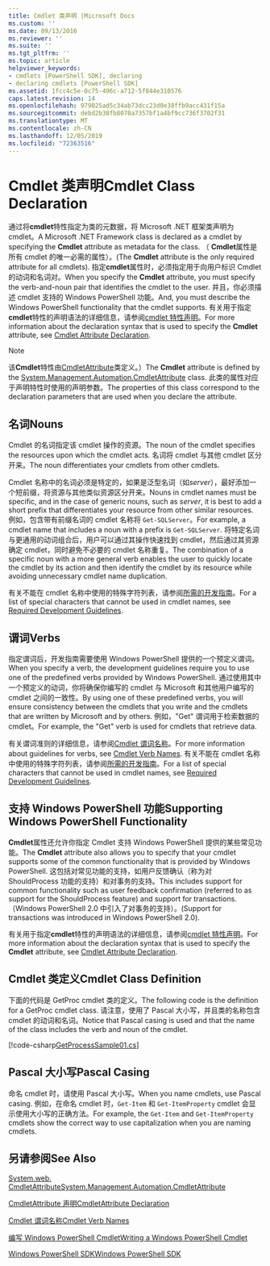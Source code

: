 ```yaml
---
title: Cmdlet 类声明 |Microsoft Docs
ms.custom: ''
ms.date: 09/13/2016
ms.reviewer: ''
ms.suite: ''
ms.tgt_pltfrm: ''
ms.topic: article
helpviewer_keywords:
- cmdlets [PowerShell SDK], declaring
- declaring cmdlets [PowerShell SDK]
ms.assetid: 1fcc4c5e-0c75-496c-a712-5f844e310576
caps.latest.revision: 14
ms.openlocfilehash: 979025ad5c34ab73dcc23d0e38ffb9acc431f15a
ms.sourcegitcommit: debd2b38fb8070a7357bf1a4bf9cc736f3702f31
ms.translationtype: MT
ms.contentlocale: zh-CN
ms.lasthandoff: 12/05/2019
ms.locfileid: "72363516"
---
```

# <a name="cmdlet-class-declaration"></a><span data-ttu-id="b7ca0-102">Cmdlet 类声明</span><span class="sxs-lookup"><span data-stu-id="b7ca0-102">Cmdlet Class Declaration</span></span>

<span data-ttu-id="b7ca0-103">通过将**cmdlet**特性指定为类的元数据，将 Microsoft .NET 框架类声明为 cmdlet。</span><span class="sxs-lookup"><span data-stu-id="b7ca0-103">A Microsoft .NET Framework class is declared as a cmdlet by specifying the **Cmdlet** attribute as metadata for the class.</span></span> <span data-ttu-id="b7ca0-104">（ **Cmdlet**属性是所有 cmdlet 的唯一必需的属性）。</span><span class="sxs-lookup"><span data-stu-id="b7ca0-104">(The **Cmdlet** attribute is the only required attribute for all cmdlets).</span></span> <span data-ttu-id="b7ca0-105">指定**cmdlet**属性时，必须指定用于向用户标识 Cmdlet 的动词和名词对。</span><span class="sxs-lookup"><span data-stu-id="b7ca0-105">When you specify the **Cmdlet** attribute, you must specify the verb-and-noun pair that identifies the cmdlet to the user.</span></span> <span data-ttu-id="b7ca0-106">并且，你必须描述 cmdlet 支持的 Windows PowerShell 功能。</span><span class="sxs-lookup"><span data-stu-id="b7ca0-106">And, you must describe the Windows PowerShell functionality that the cmdlet supports.</span></span> <span data-ttu-id="b7ca0-107">有关用于指定**cmdlet**特性的声明语法的详细信息，请参阅[cmdlet 特性声明](./cmdlet-attribute-declaration.md)。</span><span class="sxs-lookup"><span data-stu-id="b7ca0-107">For more information about the declaration syntax that is used to specify the **Cmdlet** attribute, see [Cmdlet Attribute Declaration](./cmdlet-attribute-declaration.md).</span></span>

> [!NOTE]
> <span data-ttu-id="b7ca0-108">该**Cmdlet**特性由[CmdletAttribute](/dotnet/api/System.Management.Automation.CmdletAttribute)类定义。）</span><span class="sxs-lookup"><span data-stu-id="b7ca0-108">The **Cmdlet** attribute is defined by the [System.Management.Automation.CmdletAttribute](/dotnet/api/System.Management.Automation.CmdletAttribute) class.</span></span> <span data-ttu-id="b7ca0-109">此类的属性对应于声明特性时使用的声明参数。</span><span class="sxs-lookup"><span data-stu-id="b7ca0-109">The properties of this class correspond to the declaration parameters that are used when you declare the attribute.</span></span>

## <a name="nouns"></a><span data-ttu-id="b7ca0-110">名词</span><span class="sxs-lookup"><span data-stu-id="b7ca0-110">Nouns</span></span>

<span data-ttu-id="b7ca0-111">Cmdlet 的名词指定该 cmdlet 操作的资源。</span><span class="sxs-lookup"><span data-stu-id="b7ca0-111">The noun of the cmdlet specifies the resources upon which the cmdlet acts.</span></span> <span data-ttu-id="b7ca0-112">名词将 cmdlet 与其他 cmdlet 区分开来。</span><span class="sxs-lookup"><span data-stu-id="b7ca0-112">The noun differentiates your cmdlets from other cmdlets.</span></span>

<span data-ttu-id="b7ca0-113">Cmdlet 名称中的名词必须是特定的，如果是泛型名词（如*server*），最好添加一个短前缀，将资源与其他类似资源区分开来。</span><span class="sxs-lookup"><span data-stu-id="b7ca0-113">Nouns in cmdlet names must be specific, and in the case of generic nouns, such as *server*, it is best to add a short prefix that differentiates your resource from other similar resources.</span></span> <span data-ttu-id="b7ca0-114">例如，包含带有前缀名词的 cmdlet 名称将 `Get-SQLServer`。</span><span class="sxs-lookup"><span data-stu-id="b7ca0-114">For example, a cmdlet name that includes a noun with a prefix is `Get-SQLServer`.</span></span> <span data-ttu-id="b7ca0-115">将特定名词与更通用的动词组合后，用户可以通过其操作快速找到 cmdlet，然后通过其资源确定 cmdlet，同时避免不必要的 cmdlet 名称重复。</span><span class="sxs-lookup"><span data-stu-id="b7ca0-115">The combination of a specific noun with a more general verb enables the user to quickly locate the cmdlet by its action and then identify the cmdlet by its resource while avoiding unnecessary cmdlet name duplication.</span></span>

<span data-ttu-id="b7ca0-116">有关不能在 cmdlet 名称中使用的特殊字符列表，请参阅[所需的开发指南](./required-development-guidelines.md)。</span><span class="sxs-lookup"><span data-stu-id="b7ca0-116">For a list of special characters that cannot be used in cmdlet names, see [Required Development Guidelines](./required-development-guidelines.md).</span></span>

## <a name="verbs"></a><span data-ttu-id="b7ca0-117">谓词</span><span class="sxs-lookup"><span data-stu-id="b7ca0-117">Verbs</span></span>

<span data-ttu-id="b7ca0-118">指定谓词后，开发指南需要使用 Windows PowerShell 提供的一个预定义谓词。</span><span class="sxs-lookup"><span data-stu-id="b7ca0-118">When you specify a verb, the development guidelines require you to use one of the predefined verbs provided by Windows PowerShell.</span></span> <span data-ttu-id="b7ca0-119">通过使用其中一个预定义的动词，你将确保你编写的 cmdlet 与 Microsoft 和其他用户编写的 cmdlet 之间的一致性。</span><span class="sxs-lookup"><span data-stu-id="b7ca0-119">By using one of these predefined verbs, you will ensure consistency between the cmdlets that you write and the cmdlets that are written by Microsoft and by others.</span></span> <span data-ttu-id="b7ca0-120">例如，"Get" 谓词用于检索数据的 cmdlet。</span><span class="sxs-lookup"><span data-stu-id="b7ca0-120">For example, the "Get" verb is used for cmdlets that retrieve data.</span></span>

<span data-ttu-id="b7ca0-121">有关谓词准则的详细信息，请参阅[Cmdlet 谓词名称](./approved-verbs-for-windows-powershell-commands.md)。</span><span class="sxs-lookup"><span data-stu-id="b7ca0-121">For more information about guidelines for verbs, see [Cmdlet Verb Names](./approved-verbs-for-windows-powershell-commands.md).</span></span> <span data-ttu-id="b7ca0-122">有关不能在 cmdlet 名称中使用的特殊字符列表，请参阅[所需的开发指南](./required-development-guidelines.md)。</span><span class="sxs-lookup"><span data-stu-id="b7ca0-122">For a list of special characters that cannot be used in cmdlet names, see [Required Development Guidelines](./required-development-guidelines.md).</span></span>

## <a name="supporting-windows-powershell-functionality"></a><span data-ttu-id="b7ca0-123">支持 Windows PowerShell 功能</span><span class="sxs-lookup"><span data-stu-id="b7ca0-123">Supporting Windows PowerShell Functionality</span></span>

<span data-ttu-id="b7ca0-124">**Cmdlet**属性还允许你指定 Cmdlet 支持 Windows PowerShell 提供的某些常见功能。</span><span class="sxs-lookup"><span data-stu-id="b7ca0-124">The **Cmdlet** attribute also allows you to specify that your cmdlet supports some of the common functionality that is provided by Windows PowerShell.</span></span> <span data-ttu-id="b7ca0-125">这包括对常见功能的支持，如用户反馈确认（称为对 ShouldProcess 功能的支持）和对事务的支持。</span><span class="sxs-lookup"><span data-stu-id="b7ca0-125">This includes support for common functionality such as user feedback confirmation (referred to as support for the ShouldProcess feature) and support for transactions.</span></span> <span data-ttu-id="b7ca0-126">（Windows PowerShell 2.0 中引入了对事务的支持）。</span><span class="sxs-lookup"><span data-stu-id="b7ca0-126">(Support for transactions was introduced in Windows PowerShell 2.0).</span></span>

<span data-ttu-id="b7ca0-127">有关用于指定**cmdlet**特性的声明语法的详细信息，请参阅[cmdlet 特性声明](./cmdlet-attribute-declaration.md)。</span><span class="sxs-lookup"><span data-stu-id="b7ca0-127">For more information about the declaration syntax that is used to specify the **Cmdlet** attribute, see [Cmdlet Attribute Declaration](./cmdlet-attribute-declaration.md).</span></span>

## <a name="cmdlet-class-definition"></a><span data-ttu-id="b7ca0-128">Cmdlet 类定义</span><span class="sxs-lookup"><span data-stu-id="b7ca0-128">Cmdlet Class Definition</span></span>

<span data-ttu-id="b7ca0-129">下面的代码是 GetProc cmdlet 类的定义。</span><span class="sxs-lookup"><span data-stu-id="b7ca0-129">The following code is the definition for a GetProc cmdlet class.</span></span> <span data-ttu-id="b7ca0-130">请注意，使用了 Pascal 大小写，并且类的名称包含 cmdlet 的动词和名词。</span><span class="sxs-lookup"><span data-stu-id="b7ca0-130">Notice that Pascal casing is used and that the name of the class includes the verb and noun of the cmdlet.</span></span>

[!code-csharp[GetProcessSample01.cs](../../../../powershell-sdk-samples/SDK-2.0/csharp/GetProcessSample01/GetProcessSample01.cs#L33-L34 "GetProcessSample01.cs")]

## <a name="pascal-casing"></a><span data-ttu-id="b7ca0-131">Pascal 大小写</span><span class="sxs-lookup"><span data-stu-id="b7ca0-131">Pascal Casing</span></span>

<span data-ttu-id="b7ca0-132">命名 cmdlet 时，请使用 Pascal 大小写。</span><span class="sxs-lookup"><span data-stu-id="b7ca0-132">When you name cmdlets, use Pascal casing.</span></span> <span data-ttu-id="b7ca0-133">例如，在命名 cmdlet 时，`Get-Item` 和 `Get-ItemProperty` cmdlet 会显示使用大小写的正确方法。</span><span class="sxs-lookup"><span data-stu-id="b7ca0-133">For example, the `Get-Item` and `Get-ItemProperty` cmdlets show the correct way to use capitalization when you are naming cmdlets.</span></span>

## <a name="see-also"></a><span data-ttu-id="b7ca0-134">另请参阅</span><span class="sxs-lookup"><span data-stu-id="b7ca0-134">See Also</span></span>

[<span data-ttu-id="b7ca0-135">System.web. CmdletAttribute</span><span class="sxs-lookup"><span data-stu-id="b7ca0-135">System.Management.Automation.CmdletAttribute</span></span>](/dotnet/api/System.Management.Automation.CmdletAttribute)

[<span data-ttu-id="b7ca0-136">CmdletAttribute 声明</span><span class="sxs-lookup"><span data-stu-id="b7ca0-136">CmdletAttribute Declaration</span></span>](./cmdlet-attribute-declaration.md)

[<span data-ttu-id="b7ca0-137">Cmdlet 谓词名称</span><span class="sxs-lookup"><span data-stu-id="b7ca0-137">Cmdlet Verb Names</span></span>](./approved-verbs-for-windows-powershell-commands.md)

[<span data-ttu-id="b7ca0-138">编写 Windows PowerShell Cmdlet</span><span class="sxs-lookup"><span data-stu-id="b7ca0-138">Writing a Windows PowerShell Cmdlet</span></span>](./writing-a-windows-powershell-cmdlet.md)

[<span data-ttu-id="b7ca0-139">Windows PowerShell SDK</span><span class="sxs-lookup"><span data-stu-id="b7ca0-139">Windows PowerShell SDK</span></span>](../windows-powershell-reference.md)
